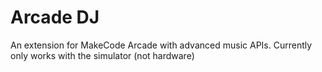  # Arcade DJ

 An extension for MakeCode Arcade with advanced music APIs. Currently only works with the simulator (not hardware)